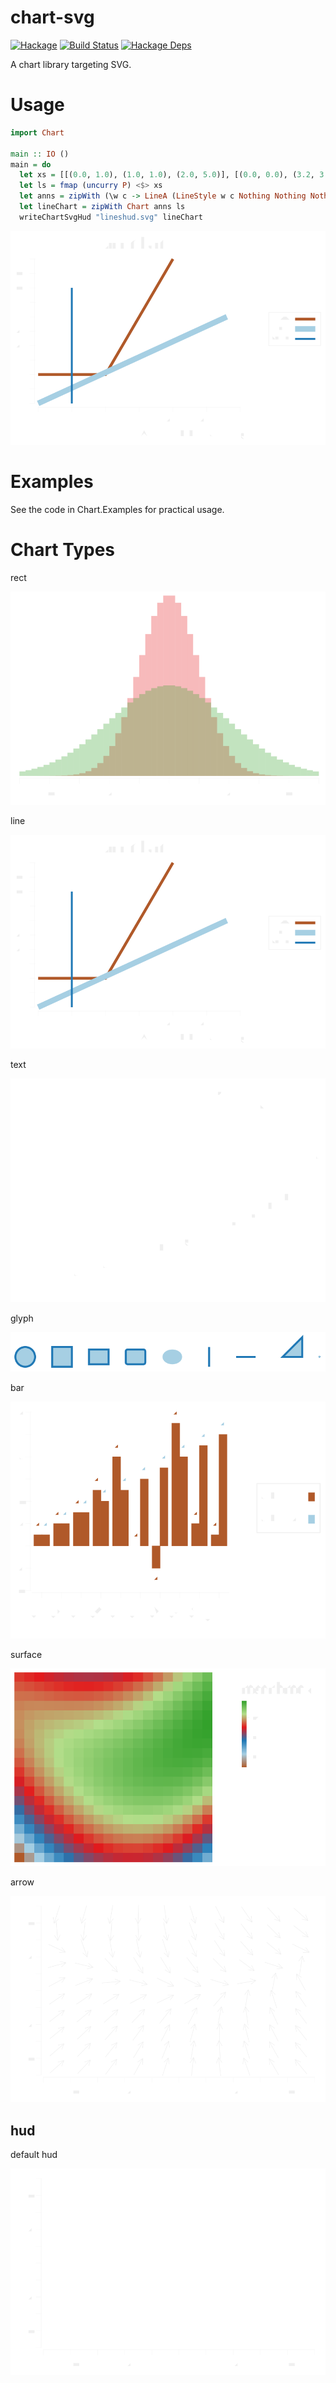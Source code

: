 chart-svg
=========
[![Hackage](https://img.shields.io/hackage/v/chart-svg.svg)](https://hackage.haskell.org/package/chart-svg)
[![Build Status](https://github.com/tonyday567/chart-svg/workflows/haskell-ci/badge.svg)](https://github.com/tonyday567/chart-svg/actions?query=workflow%3Ahaskell-ci) [![Hackage Deps](https://img.shields.io/hackage-deps/v/chart-svg.svg)](http://packdeps.haskellers.com/reverse/chart-svg)

A chart library targeting SVG.

Usage
===

``` haskell
import Chart

main :: IO ()
main = do
  let xs = [[(0.0, 1.0), (1.0, 1.0), (2.0, 5.0)], [(0.0, 0.0), (3.2, 3.0)], [(0.5, 4.0), (0.5, 0)]] :: [[(Double, Double)]]
  let ls = fmap (uncurry P) <$> xs
  let anns = zipWith (\w c -> LineA (LineStyle w c Nothing Nothing Nothing Nothing)) [0.015, 0.03, 0.01] palette1_
  let lineChart = zipWith Chart anns ls
  writeChartSvgHud "lineshud.svg" lineChart
```

![chart-svg example](other/lined.svg)

Examples
===

See the code in Chart.Examples for practical usage.

Chart Types
===

rect

![](other/rectd.svg)

line

![](other/lined.svg)

text

![](other/textd.svg)

glyph

![](other/glyphsd.svg)

bar

![](other/bard.svg)

surface

![](other/surfaced.svg)

arrow

![](other/arrowd.svg)

hud
---

default hud

![](other/hudoptionsd.svg)




